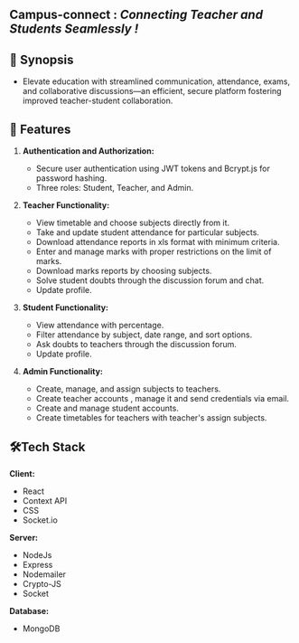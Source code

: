 ## Campus-connect : _Connecting Teacher and Students Seamlessly !_

## 📑 Synopsis

- Elevate education with streamlined communication, attendance, exams, and collaborative discussions—an efficient, secure platform fostering improved teacher-student collaboration.

## 📜 Features

1. **Authentication and Authorization:**

   - Secure user authentication using JWT tokens and Bcrypt.js for password hashing.
   - Three roles: Student, Teacher, and Admin.

2. **Teacher Functionality:**

   - View timetable and choose subjects directly from it.
   - Take and update student attendance for particular subjects.
   - Download attendance reports in xls format with minimum criteria.
   - Enter and manage marks with proper restrictions on the limit of marks.
   - Download marks reports by choosing subjects.
   - Solve student doubts through the discussion forum and chat.
   - Update profile.

3. **Student Functionality:**

   - View attendance with percentage.
   - Filter attendance by subject, date range, and sort options.
   - Ask doubts to teachers through the discussion forum.
   - Update profile.

4. **Admin Functionality:**
   - Create, manage, and assign subjects to teachers.
   - Create teacher accounts , manage it and send credentials via email.
   - Create and manage student accounts.
   - Create timetables for teachers with teacher's assign subjects.

## 🛠️Tech Stack

**Client:**

- React
- Context API
- CSS
- Socket.io

**Server:**

- NodeJs
- Express
- Nodemailer
- Crypto-JS
- Socket

**Database:**

- MongoDB
